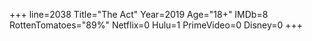 +++
line=2038
Title="The Act"
Year=2019
Age="18+"
IMDb=8
RottenTomatoes="89%"
Netflix=0
Hulu=1
PrimeVideo=0
Disney=0
+++

